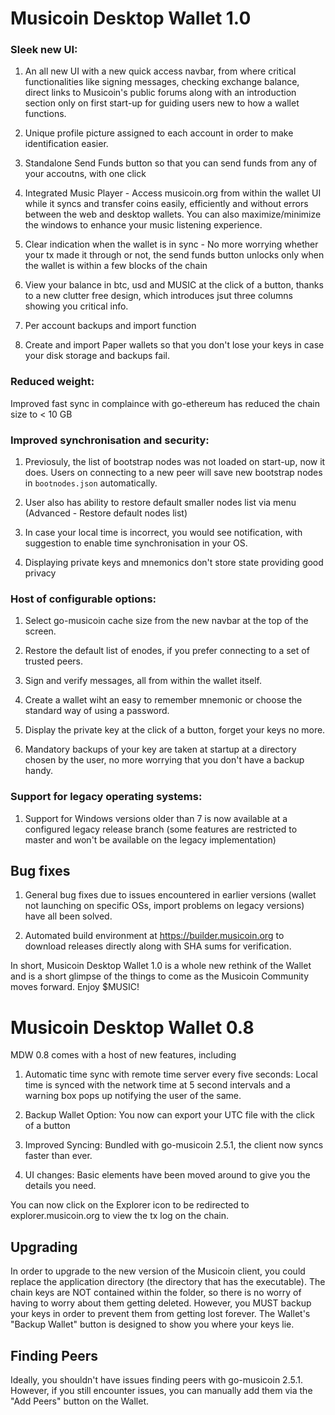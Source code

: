 # Musicoin Desktop Wallet 1.0

### Sleek new UI:

1. An all new UI with a new quick access navbar, from where critical functionalities like signing messages, checking exchange balance, direct links to Musicoin's public forums along with an introduction section only on first start-up for guiding users new to how a wallet functions.

2. Unique profile picture assigned to each account in order to make identification easier.

3. Standalone Send Funds button so that you can send funds from any of your accoutns, with one click

4. Integrated Music Player - Access musicoin.org from within the wallet UI while it syncs and transfer coins easily, efficiently and without errors between the web and desktop wallets. You can also maximize/minimize the windows to enhance your music listening experience.

5. Clear indication when the wallet is in sync - No more worrying whether your tx made it through or not, the send funds button unlocks only when the wallet is within a few blocks of the chain

6. View your balance in btc, usd and MUSIC at the click of a button, thanks to a new clutter free design, which introduces jsut three columns showing you critical info.

7. Per account backups and import function

8. Create and import Paper wallets so that you don't lose your keys in case your disk storage and backups fail.

### Reduced weight:

Improved fast sync in complaince with go-ethereum has reduced the chain size to < 10 GB

### Improved synchronisation and security:

1. Previosuly, the list of bootstrap nodes was not loaded on start-up, now it does. Users on connecting to a new peer will save new bootstrap nodes in `bootnodes.json` automatically.

2. User also has ability to restore default smaller nodes list via menu (Advanced - Restore default nodes list)

3. In case your local time is incorrect, you would see notification, with suggestion to enable time synchronisation in your OS.

4. Displaying private keys and mnemonics don't store state providing good privacy

### Host of configurable options:

1. Select go-musicoin cache size from the new navbar at the top of the screen.

2. Restore the default list of enodes, if you prefer connecting to a set of trusted peers.

3. Sign and verify messages, all from within the wallet itself.

4. Create a wallet wiht an easy to remember mnemonic or choose the standard way of using a password.

5. Display the private key at the click of a button, forget your keys no more.

6. Mandatory backups of your key are taken at startup at a directory chosen by the user, no more worrying that you don't have a backup handy.

### Support for legacy operating systems:

1. Support for Windows versions older than 7 is now available at a configured legacy release branch (some features are restricted to master and won't be available on the legacy implementation)

## Bug fixes

1. General bug fixes due to issues encountered in earlier versions (wallet not launching on specific OSs, import problems on legacy versions) have all been solved.

2. Automated build environment at https://builder.musicoin.org to download releases directly along with SHA sums for verification.

In short, Musicoin Desktop Wallet 1.0 is a whole new rethink of the Wallet and is a short glimpse of the things to come as the Musicoin Community moves forward. Enjoy $MUSIC!

# Musicoin Desktop Wallet 0.8

MDW 0.8 comes with a host of new features, including

1. Automatic time sync with remote time server every five seconds: Local time is synced with the network time at 5 second intervals and a warning box pops up notifying the user of the same.

2. Backup Wallet Option: You now can export your UTC file with the click of a button

3. Improved Syncing: Bundled with go-musicoin 2.5.1, the client now syncs faster than ever.

4. UI changes: Basic elements have been moved around to give you the details you need.

You can now click on the Explorer icon to be redirected to explorer.musicoin.org to view the tx log on the chain.

## Upgrading

In order to upgrade to the new version of the Musicoin client, you could replace the application directory (the directory that has the executable). The chain keys are NOT contained within the folder, so there is no worry of having to worry about them getting deleted. However, you MUST backup your keys in order to prevent them from getting lost forever. The Wallet's "Backup Wallet" button is designed to show you where your keys lie.

## Finding Peers

Ideally, you shouldn't have issues finding peers with go-musicoin 2.5.1. However, if you still encounter issues, you can manually add them via the "Add Peers" button on the Wallet.
